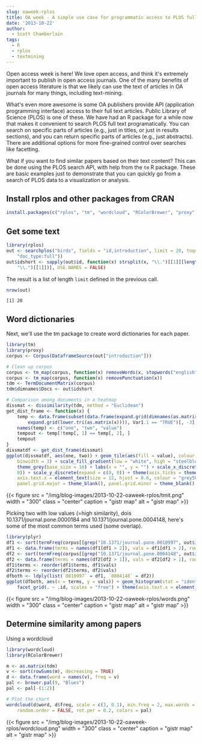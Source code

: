 ```yaml
---
slug: oaweek-rplos
title: OA week - A simple use case for programmatic access to PLOS full text
date: '2013-10-22'
author:
  - Scott Chamberlain
tags:
  - R
  - rplos
  - textmining
---
```


Open access week is here!  We love open access, and think it's extremely important to publish in open access journals. One of the many benefits of open access literature is that we likely can use the text of articles in OA journals for many things, including text-mining.

What's even more awesome is some OA publishers provide API (application programming interface) access to their full text articles. Public Library of Science (PLOS) is one of these. We have had an R package for a while now that makes it convenient to search PLOS full text programatically. You can search on specific parts of articles (e.g., just in titles, or just in results sections), and you can return specific parts of articles (e.g., just abstracts). There are additional options for more fine-grained control over searches like facetting.

What if you want to find similar papers based on their text content?  This can be done using the PLOS search API, with help from the `tm` R package. These are basic examples just to demonstrate that you can quickly go from a search of PLOS data to a visualization or analysis.

## Install rplos and other packages from CRAN


```r
install.packages(c("rplos", "tm", "wordcloud", "RColorBrewer", "proxy", "plyr"))
```


## Get some text


```r
library(rplos)
out <- searchplos("birds", fields = "id,introduction", limit = 20, toquery = list("cross_published_journal_key:PLoSONE",
    "doc_type:full"))
out$idshort <- sapply(out$id, function(x) strsplit(x, "\\.")[[1]][length(strsplit(x,
    "\\.")[[1]])], USE.NAMES = FALSE)
```


The result is a list of length `limit` defined in the previous call.


```r
nrow(out)
```

```
[1] 20
```



## Word dictionaries

Next, we'll use the tm package to create word dictionaries for each paper.


```r
library(tm)
library(proxy)
corpus <- Corpus(DataframeSource(out["introduction"]))

# Clean up corpus
corpus <- tm_map(corpus, function(x) removeWords(x, stopwords("english")))
corpus <- tm_map(corpus, function(x) removePunctuation(x))
tdm <- TermDocumentMatrix(corpus)
tdm$dimnames$Docs <- out$idshort

# Comparison among documents in a heatmap
dissmat <- dissimilarity(tdm, method = "Euclidean")
get_dist_frame <- function(x) {
    temp <- data.frame(subset(data.frame(expand.grid(dimnames(as.matrix(x))),
        expand.grid(lower.tri(as.matrix(x)))), Var1.1 == "TRUE")[, -3], as.vector(x))
    names(temp) <- c("one", "two", "value")
    tempout <- temp[!temp[, 1] == temp[, 2], ]
    tempout
}
dissmatdf <- get_dist_frame(dissmat)
ggplot(dissmatdf, aes(one, two)) + geom_tile(aes(fill = value), colour = "white",
    binwidth = 3) + scale_fill_gradient(low = "white", high = "steelblue") +
    theme_grey(base_size = 16) + labs(x = "", y = "") + scale_x_discrete(expand = c(0,
    0)) + scale_y_discrete(expand = c(0, 0)) + theme(axis.ticks = theme_blank(),
    axis.text.x = element_text(size = 12, hjust = 0.6, colour = "grey50", angle = 90),
    panel.grid.major = theme_blank(), panel.grid.minor = theme_blank(), panel.border = theme_blank())
```

{{< figure src = "/img/blog-images/2013-10-22-oaweek-rplos/tmit.png" width = "300" class = "center" caption = "gistr map" alt = "gistr map" >}}


Picking two with low values (=high similarity), dois 10.1371/journal.pone.0000184 and 10.1371/journal.pone.0004148, here's some of the most common terms used (some overlap).


```r
library(plyr)
df1 <- sort(termFreq(corpus[[grep("10.1371/journal.pone.0010997", out$id)]]))
df1 <- data.frame(terms = names(df1[df1 > 2]), vals = df1[df1 > 2], row.names = NULL)
df2 <- sort(termFreq(corpus[[grep("10.1371/journal.pone.0004148", out$id)]]))
df2 <- data.frame(terms = names(df2[df2 > 1]), vals = df2[df2 > 1], row.names = NULL)
df1$terms <- reorder(df1$terms, df1$vals)
df2$terms <- reorder(df2$terms, df2$vals)
dfboth <- ldply(list(`0010997` = df1, `0004148` = df2))
ggplot(dfboth, aes(x = terms, y = vals)) + geom_histogram(stat = "identity") +
    facet_grid(. ~ .id, scales = "free") + theme(axis.text.x = element_text(angle = 90))
```

{{< figure src = "/img/blog-images/2013-10-22-oaweek-rplos/words.png" width = "300" class = "center" caption = "gistr map" alt = "gistr map" >}}


## Determine similarity among papers

Using a wordcloud


```r
library(wordcloud)
library(RColorBrewer)

m <- as.matrix(tdm)
v <- sort(rowSums(m), decreasing = TRUE)
d <- data.frame(word = names(v), freq = v)
pal <- brewer.pal(9, "Blues")
pal <- pal[-(1:2)]

# Plot the chart
wordcloud(d$word, d$freq, scale = c(3, 0.1), min.freq = 2, max.words = 250,
    random.order = FALSE, rot.per = 0.2, colors = pal)
```

{{< figure src = "/img/blog-images/2013-10-22-oaweek-rplos/wordcloud.png" width = "300" class = "center" caption = "gistr map" alt = "gistr map" >}}
